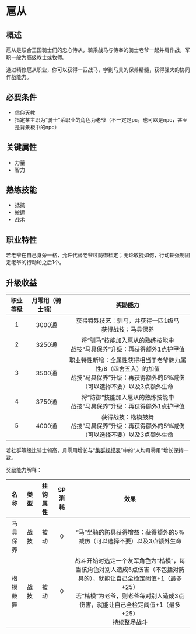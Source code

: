 # 扈从

## 概述

扈从是联合王国骑士们的忠心侍从，骑乘战马与侍奉的骑士老爷一起并肩作战，军职一般为高级教士或牧师。

通过精修扈从职业，你可以获得一匹战马，学到马具的保养精髓，获得强大的协同作战能力。

## 必要条件

* 信仰天教
* 指定某主职为“骑士”系职业的角色为老爷（不一定是pc，也可以是npc，甚至是背景板中的npc）

## 关键属性

* 力量
* 智力

## 熟练技能

* 抵抗
* 搬运
* 战术
  
## 职业特性

若老爷在自己身旁一格，允许代替老爷过防御检定；无论敏捷如何，行动轮强制固定老爷的行动轮之后1个。

## 升级收益

职业等级|月零用（骑士领）|奖励能力
:--:|:--:|:--:
1|3000通|获得特殊技艺：驯马，并获得一匹1级马<br>获得战技：马具保养
2|3250通|将“驯马”技能加入扈从的熟练技能中<br>战技“马具保养”升级：再获得额外1点护甲值
3|3500通|职业特性新增：全属性获得相当于老爷魅力属性/8（四舍五入）的加值<br>战技“马具保养”升级：再获得额外的5％减伤（可以选择不要）以及3点额外生命
4|3750通|将“防御”技能加入扈从的熟练技能中<br>战技“马具保养”升级：再获得额外1点护甲值
5|4000通|获得战技：楷模鼓舞<br>战技“马具保养”升级：再获得额外的5％减伤（可以选择不要）以及3点额外生命

若社群等级比骑士领高，月零用增长与“<a href="../../../scaleList" target="_blank">集群规模表</a>”中的“人均月零用”增长保持一致。

奖励能力解释：

名称|类型|挂钩属性|SP消耗|效果
:--:|:--:|:--:|:--:|:--:
马具保养|战技|被动|0|“马”坐骑的防具获得增益：获得额外的5％减伤（可以选择不要）以及3点额外生命
楷模鼓舞|战技|被动|0|战斗开始时选定一个友军角色为“楷模”，每当该角色对别人造成5点伤害（不包括对防具的），就能让自己全检定阈值+1（最多+25）<br>若“楷模”为老爷，则老爷每对别人造成3点伤害，就能让自己全检定阈值+1（最多+25）<br>持续整场战斗